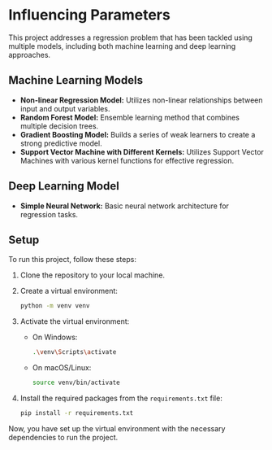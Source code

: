 # Influencing Parameters

This project addresses a regression problem that has been tackled using multiple models, including both machine learning and deep learning approaches.

## Machine Learning Models

- **Non-linear Regression Model:** Utilizes non-linear relationships between input and output variables.
- **Random Forest Model:** Ensemble learning method that combines multiple decision trees.
- **Gradient Boosting Model:** Builds a series of weak learners to create a strong predictive model.
- **Support Vector Machine with Different Kernels:** Utilizes Support Vector Machines with various kernel functions for effective regression.

## Deep Learning Model

- **Simple Neural Network:** Basic neural network architecture for regression tasks.


## Setup

To run this project, follow these steps:

1. Clone the repository to your local machine.
2. Create a virtual environment:

    ```bash
    python -m venv venv
    ```
3. Activate the virtual environment:

    - On Windows:

        ```bash
        .\venv\Scripts\activate
        ```

    - On macOS/Linux:

        ```bash
        source venv/bin/activate
        ```

4. Install the required packages from the `requirements.txt` file:

    ```bash
    pip install -r requirements.txt
    ```

Now, you have set up the virtual environment with the necessary dependencies to run the project.